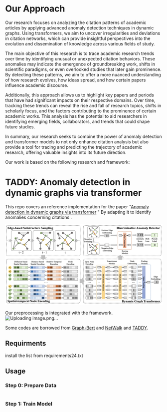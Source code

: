 #  Our Approach
Our research focuses on analyzing the citation patterns of academic articles by applying advanced anomaly detection techniques in dynamic graphs. Using transformers, we aim to uncover irregularities and deviations in citation networks, which can provide insightful perspectives into the evolution and dissemination of knowledge across various fields of study.

The main objective of this research is to trace academic research trends over time by identifying unusual or unexpected citation behaviors. These anomalies may indicate the emergence of groundbreaking work, shifts in scientific paradigms, or even overlooked studies that later gain prominence. By detecting these patterns, we aim to offer a more nuanced understanding of how research evolves, how ideas spread, and how certain papers influence academic discourse.

Additionally, this approach allows us to highlight key papers and periods that have had significant impacts on their respective domains. Over time, tracking these trends can reveal the rise and fall of research topics, shifts in scholarly focus, and the factors contributing to the prominence of certain academic works. This analysis has the potential to aid researchers in identifying emerging fields, collaborators, and trends that could shape future studies.

In summary, our research seeks to combine the power of anomaly detection and transformer models to not only enhance citation analysis but also provide a tool for tracing and predicting the trajectory of academic research, offering valuable insights into its future direction.

Our work is based on the following research and framework:
# TADDY: Anomaly detection in dynamic graphs via transformer
This repo covers an reference implementation for the paper "[Anomaly detection in dynamic graphs via transformer](https://arxiv.org/pdf/2106.09876.pdf) " By adapting it to identify anomalies concerning citations .

![framework](framework.png)

Our preprocessing is integrated with the framework.
![Uploading image.png…]()



Some codes are borrowed from [Graph-Bert](https://github.com/jwzhanggy/Graph-Bert) and [NetWalk](https://github.com/chengw07/NetWalk) and [TADDY](https://github.com/yuetan031/TADDY_pytorch).

## Requirments
install the list from requirements24.txt 

## Usage
### Step 0: Prepare Data
```
```
### Step 1: Train Model
```
```


